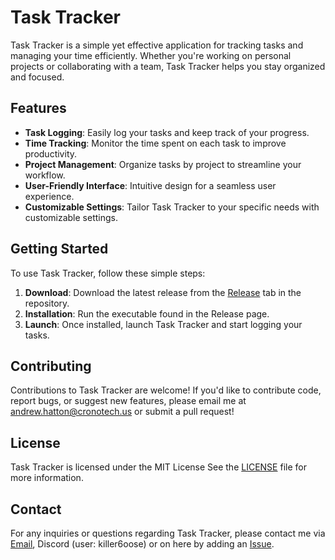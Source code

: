 # Task Tracker

Task Tracker is a simple yet effective application for tracking tasks and managing your time efficiently. Whether you're working on personal projects or collaborating with a team, Task Tracker helps you stay organized and focused.

## Features

- **Task Logging**: Easily log your tasks and keep track of your progress.
- **Time Tracking**: Monitor the time spent on each task to improve productivity.
- **Project Management**: Organize tasks by project to streamline your workflow.
- **User-Friendly Interface**: Intuitive design for a seamless user experience.
- **Customizable Settings**: Tailor Task Tracker to your specific needs with customizable settings.

## Getting Started

To use Task Tracker, follow these simple steps:

1. **Download**: Download the latest release from the [Release](https://github.com/killer6oose/TimeTrackerWPF/releases) tab in the repository.
2. **Installation**: Run the executable found in the Release page.
3. **Launch**: Once installed, launch Task Tracker and start logging your tasks.

## Contributing

Contributions to Task Tracker are welcome! If you'd like to contribute code, report bugs, or suggest new features, please email me at [andrew.hatton@cronotech.us](mailto:andrew.hatton@cronotech.us) or submit a pull request!

## License

Task Tracker is licensed under the MIT License See the [LICENSE](https://github.com/killer6oose/TimeTrackerWPF?tab=MIT-1-ov-file) file for more information.

## Contact

For any inquiries or questions regarding Task Tracker, please contact me via [Email](mailto:andrew.hatton@cronotech.us), Discord (user: killer6oose) or on here by adding an [Issue](https://github.com/killer6oose/TimeTrackerWPF/issues).
